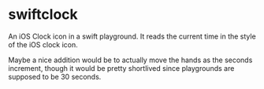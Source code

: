 swiftclock
==========

An iOS Clock icon in a swift playground. It reads the current time in the style of the iOS clock icon.

Maybe a nice addition would be to actually move the hands as the seconds increment, though it would be pretty shortlived since playgrounds are supposed to be 30 seconds.

